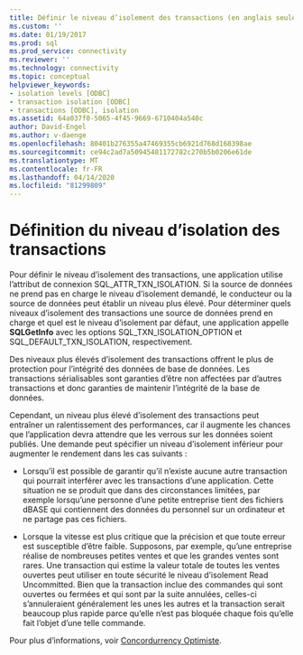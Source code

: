 ```yaml
---
title: Définir le niveau d’isolement des transactions (en anglais seulement) Microsoft Docs
ms.custom: ''
ms.date: 01/19/2017
ms.prod: sql
ms.prod_service: connectivity
ms.reviewer: ''
ms.technology: connectivity
ms.topic: conceptual
helpviewer_keywords:
- isolation levels [ODBC]
- transaction isolation [ODBC]
- transactions [ODBC], isolation
ms.assetid: 64a037f0-5065-4f45-9669-6710404a540c
author: David-Engel
ms.author: v-daenge
ms.openlocfilehash: 80401b276355a47469355cb6921d768d168398ae
ms.sourcegitcommit: ce94c2ad7a50945481172782c270b5b0206e61de
ms.translationtype: MT
ms.contentlocale: fr-FR
ms.lasthandoff: 04/14/2020
ms.locfileid: "81299809"
---
```

# <a name="setting-the-transaction-isolation-level"></a>Définition du niveau d’isolation des transactions
Pour définir le niveau d’isolement des transactions, une application utilise l’attribut de connexion SQL_ATTR_TXN_ISOLATION. Si la source de données ne prend pas en charge le niveau d’isolement demandé, le conducteur ou la source de données peut établir un niveau plus élevé. Pour déterminer quels niveaux d’isolement des transactions une source de données prend en charge et quel est le niveau d’isolement par défaut, une application appelle **SQLGetInfo** avec les options SQL_TXN_ISOLATION_OPTION et SQL_DEFAULT_TXN_ISOLATION, respectivement.  
  
 Des niveaux plus élevés d’isolement des transactions offrent le plus de protection pour l’intégrité des données de base de données. Les transactions sérialisables sont garanties d’être non affectées par d’autres transactions et donc garanties de maintenir l’intégrité de la base de données.  
  
 Cependant, un niveau plus élevé d’isolement des transactions peut entraîner un ralentissement des performances, car il augmente les chances que l’application devra attendre que les verrous sur les données soient publiés. Une demande peut spécifier un niveau d’isolement inférieur pour augmenter le rendement dans les cas suivants :  
  
-   Lorsqu’il est possible de garantir qu’il n’existe aucune autre transaction qui pourrait interférer avec les transactions d’une application. Cette situation ne se produit que dans des circonstances limitées, par exemple lorsqu’une personne d’une petite entreprise tient des fichiers dBASE qui contiennent des données du personnel sur un ordinateur et ne partage pas ces fichiers.  
  
-   Lorsque la vitesse est plus critique que la précision et que toute erreur est susceptible d’être faible. Supposons, par exemple, qu’une entreprise réalise de nombreuses petites ventes et que les grandes ventes sont rares. Une transaction qui estime la valeur totale de toutes les ventes ouvertes peut utiliser en toute sécurité le niveau d’isolement Read Uncommitted. Bien que la transaction inclue des commandes qui sont ouvertes ou fermées et qui sont par la suite annulées, celles-ci s’annuleraient généralement les unes les autres et la transaction serait beaucoup plus rapide parce qu’elle n’est pas bloquée chaque fois qu’elle fait l’objet d’une telle commande.  
  
 Pour plus d’informations, voir [Concordurrency Optimiste](../../../odbc/reference/develop-app/optimistic-concurrency.md).
